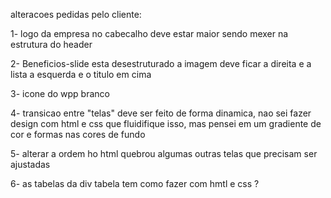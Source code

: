 alteracoes pedidas pelo cliente:

1- logo da empresa no cabecalho deve estar maior sendo mexer na estrutura do header

2- Beneficios-slide esta desestruturado a imagem deve ficar a direita e a lista a esquerda e o titulo em cima 

3- icone do wpp branco

4- transicao entre "telas" deve ser feito de forma dinamica, nao sei fazer design com html e css que fluidifique isso, mas pensei em um gradiente de cor e formas nas cores de fundo

5- alterar a ordem ho html quebrou algumas outras telas que precisam ser ajustadas 

6- as tabelas da div tabela tem como fazer com hmtl e css ?